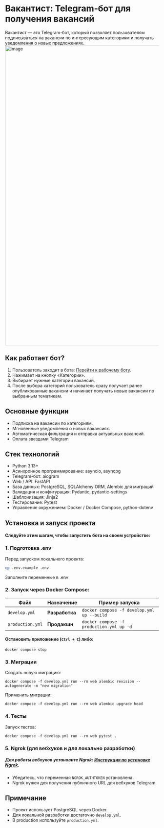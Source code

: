 # Вакантист: Telegram-бот для получения вакансий

Вакантист — это Telegram-бот, который позволяет пользователям подписываться на вакансии по интересующим категориям и получать уведомления о новых предложениях.
<img width="597" height="979" alt="image" src="https://github.com/user-attachments/assets/98fa79ea-f887-4405-ac8e-ab75c5a034bd" />
## Как работает бот?
1. Пользователь заходит в бота: [Перейти к рабочему боту](https://t.me/infobizaa_bot).
2. Нажимает на кнопку «Категории».
4. Выбирает нужные категории вакансий.
5. После выбора категорий пользователь сразу получает ранее опубликованные вакансии и начинает получать новые вакансии по выбранным тематикам.


## Основные функции
- Подписка на вакансии по категориям.
- Мгновенные уведомления о новых вакансиях.
- Автоматическая фильтрация и отправка актуальных вакансий.
- Оплата звездами Telegram


## Стек технологий
- Python 3.13+
- Асинхронное программирование: asyncio, asyncpg
- Telegram-бот: aiogram
- Web / API: FastAPI
- База данных: PostgreSQL, SQLAlchemy ORM, Alembic для миграций
- Валидация и конфигурация: Pydantic, pydantic-settings
- Шаблонизация: Jinja2
- Тестирование: Pytest
- Управление окружением: Docker / Docker Compose, python-dotenv
## Установка и запуск проекта

#### Следуйте этим шагам, чтобы запустить бота на своем устройстве:

### 1. Подготовка .env
Перед запуском локального проекта:

``` bash
cp .env.example .env
```
Заполните переменные в .env

### 2. Запуск через Docker Compose:


| Файл         | Назначение                            | Пример запуска                |
|--------------|----------------------------------------|-------------------------------|
| `develop.yml`       | **Разработка** | `docker compose -f develop.yml up --build`   |
| `production.yml`  | **Продакшн** | `docker compose -f production.yml up -d`  |
#### Остановить приложение (`Ctrl + C`) либо:
```
docker compose stop
```


### 3. Миграции
Создать новую миграцию:
```
docker compose -f develop.yml run --rm web alembic revision --autogenerate -m "new migration"
```
Применить миграции:
```
docker compose -f develop.yml run --rm web alembic upgrade head
```

### 4. Тесты
Запуск тестов:
```
docker compose -f develop.yml run --rm web pytest .
```

### 5. Ngrok (для вебхуков и для локально разработки)
##### Для работы вебхуков установите Ngrok: [Инструкция по установке Ngrok](https://ngrok.com/docs/getting-started/).
- Убедитесь, что переменная `NGROK_AUTHTOKEN` установлена.
- Ngrok нужен для получения публичного URL для вебхуков Telegram.

## Примечание
- Проект использует PostgreSQL через Docker.
- Для локальной разработки достаточно `develop.yml`.
- В production используйте `production.yml`.
